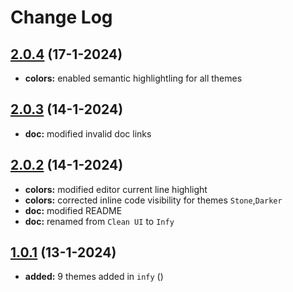 # Change Log

## [2.0.4](https://github.com/Infi-null-0/infy-theme/releases) (17-1-2024)

- **colors:** enabled semantic highlightling for all themes 

## [2.0.3](https://github.com/Infi-null-0/infy-theme/releases) (14-1-2024)

- **doc:** modified invalid doc links

## [2.0.2](https://github.com/Infi-null-0/infy-theme/releases) (14-1-2024)

- **colors:** modified editor current line highlight 
- **colors:** corrected inline code visibility for themes `Stone`,`Darker`
- **doc:** modified README 
- **doc:** renamed from `Clean UI` to `Infy` 


## [1.0.1](https://github.com/Infi-null-0/infy-theme/releases) (13-1-2024)

- **added:** 9 themes added in `infy` ()
